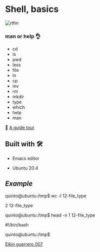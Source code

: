 # Shell, basics


![rtfm](https://user-images.githubusercontent.com/85587286/160321598-b149394f-c0c6-48ba-97ee-8d08d2f94ee1.png)

### man or help 👌

- cd
- ls
- pwd
- less
- file
- ln
- cp
- mv
- rm
- mkdir
- type
- which
- help
- man

🚀  [A guide tour](http://linuxcommand.org/lc3_lts0040.php)


## Built with 🛠️

* Emacs editor

* Ubuntu 20.4
  

  
## *Example*

quinto@ubuntu:/tmp$ wc -l 12-file_type

2 12-file_type

quinto@ubuntu:/tmp$ head -n 1 12-file_type 

#!/bin/bash

quinto@ubuntu:/tmp$

[Elkin guerrero 007](https://github.com/elkinguerrero007)

